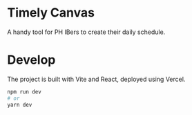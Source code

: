 # Timely Canvas
A handy tool for PH IBers to create their daily schedule.

# Develop
The project is built with Vite and React, deployed using Vercel.
```sh
npm run dev
# or
yarn dev
```